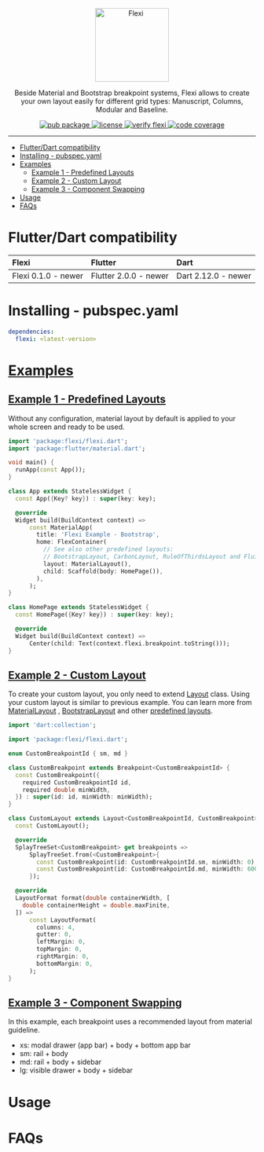 <div align="center">
  <a href="https://pub.dev/packages/flexi">
    <img src="https://raw.githubusercontent.com/zenonine/flexi/master/assets/flexi-logo-shadow.png" alt="Flexi" height="150" />
  </a>

  <p>
    Beside Material and Bootstrap breakpoint systems, Flexi allows to create your own layout easily for different grid types: Manuscript, Columns, Modular and Baseline.
  </p>

  <div>
    <a href="https://pub.dev/packages/flexi">
      <img src="https://img.shields.io/pub/v/flexi.svg" alt="pub package">
    </a>
    <a href="https://opensource.org/licenses/BSD-3-Clause">
      <img src="https://img.shields.io/badge/License-BSD_3--Clause-blue.svg" alt="license">
    </a>
    <a href="https://github.com/zenonine/flexi/actions/workflows/verify-flexi.yml">
      <img src="https://github.com/zenonine/flexi/actions/workflows/verify-flexi.yml/badge.svg?branch=master" alt="verify flexi">
    </a>
    <a href="https://codecov.io/gh/zenonine/flexi" target="_blank">
      <img src="https://codecov.io/gh/zenonine/flexi/branch/master/graph/badge.svg?token=9BC8HAHKKL" alt="code coverage"/>
    </a>
  </div>
</div>

---

* [Flutter/Dart compatibility](#flutter-dart-compatibility)
* [Installing - pubspec.yaml](#installing---pubspecyaml)
* [Examples](#examples)
  * [Example 1 - Predefined Layouts](#example-1---predefined-layouts)
  * [Example 2 - Custom Layout](#example-2---custom-layout)
  * [Example 3 - Component Swapping](#example-3---component-swapping)
* [Usage](#usage)
* [FAQs](#faqs)

# Flutter/Dart compatibility

| Flexi               | Flutter               | Dart                |
| :------------------ | :-------------------- | :------------------ |
| Flexi 0.1.0 - newer | Flutter 2.0.0 - newer | Dart 2.12.0 - newer |

# Installing - pubspec.yaml

```yaml
dependencies:
  flexi: <latest-version>
```

# [Examples][e0]

## [Example 1 - Predefined Layouts][e1]

Without any configuration, material layout by default is applied to your whole screen and ready to be used.

```dart
import 'package:flexi/flexi.dart';
import 'package:flutter/material.dart';

void main() {
  runApp(const App());
}

class App extends StatelessWidget {
  const App({Key? key}) : super(key: key);

  @override
  Widget build(BuildContext context) =>
      const MaterialApp(
        title: 'Flexi Example - Bootstrap',
        home: FlexContainer(
          // See also other predefined layouts:
          // BootstrapLayout, CarbonLayout, RuleOfThirdsLayout and FluidLayout
          layout: MaterialLayout(),
          child: Scaffold(body: HomePage()),
        ),
      );
}

class HomePage extends StatelessWidget {
  const HomePage({Key? key}) : super(key: key);

  @override
  Widget build(BuildContext context) =>
      Center(child: Text(context.flexi.breakpoint.toString()));
}
```

## [Example 2 - Custom Layout][e2]

To create your custom layout, you only need to
extend [Layout](https://github.com/zenonine/flexi/blob/master/flexi/lib/src/layouts/layout.dart) class. Using your
custom layout is similar to previous example. You can learn more from
[MaterialLayout](https://github.com/zenonine/flexi/blob/master/flexi/lib/src/layouts/material_layout.dart)
, [BootstrapLayout](https://github.com/zenonine/flexi/blob/master/flexi/lib/src/layouts/bootstrap_layout.dart) and
other [predefined layouts](https://github.com/zenonine/flexi/tree/master/flexi/lib/src/layouts).

```dart
import 'dart:collection';

import 'package:flexi/flexi.dart';

enum CustomBreakpointId { sm, md }

class CustomBreakpoint extends Breakpoint<CustomBreakpointId> {
  const CustomBreakpoint({
    required CustomBreakpointId id,
    required double minWidth,
  }) : super(id: id, minWidth: minWidth);
}

class CustomLayout extends Layout<CustomBreakpointId, CustomBreakpoint> {
  const CustomLayout();

  @override
  SplayTreeSet<CustomBreakpoint> get breakpoints =>
      SplayTreeSet.from(<CustomBreakpoint>{
        const CustomBreakpoint(id: CustomBreakpointId.sm, minWidth: 0),
        const CustomBreakpoint(id: CustomBreakpointId.md, minWidth: 600),
      });

  @override
  LayoutFormat format(double containerWidth, [
    double containerHeight = double.maxFinite,
  ]) =>
      const LayoutFormat(
        columns: 4,
        gutter: 0,
        leftMargin: 0,
        topMargin: 0,
        rightMargin: 0,
        bottomMargin: 0,
      );
}
```

## [Example 3 - Component Swapping][e3]

In this example, each breakpoint uses a recommended layout from material guideline.

* xs: modal drawer (app bar) + body + bottom app bar
* sm: rail + body
* md: rail + body + sidebar
* lg: visible drawer + body + sidebar

# Usage

# FAQs

[e0]: https://github.com/zenonine/flexi/tree/master/flexi/example/lib

[e1]: https://github.com/zenonine/flexi/blob/master/flexi/example/lib/main_01_predefined_layout.dart

[e2]: https://github.com/zenonine/flexi/blob/master/flexi/example/lib/main_02_custom_layout.dart

[e3]: https://github.com/zenonine/flexi/blob/master/flexi/example/lib/main_03_material_component_swapping.dart